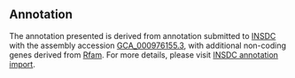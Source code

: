 

Annotation
----------

The annotation presented is derived from annotation submitted to
[INSDC](http://www.insdc.org) with the assembly accession
[GCA\_000976155.3](http://www.ebi.ac.uk/ena/data/view/GCA_000976155.3),
with additional non-coding genes derived from
[Rfam](http://rfam.xfam.org/). For more details, please visit [INSDC
annotation
import](http://ensemblgenomes.org/info/data/insdc_annotation).
